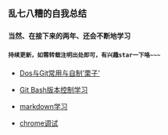 ## `乱七八糟的自我总结`
### `当然、在接下来的两年、还会不断地学习`
#### `持续更新，如需转载注明出处即可，有兴趣star一下咯~~~`

* [Dos与Git常用与自制‘栗子’](https://github.com/tgqnanman/Approaches-To-Learning/blob/master/Dos%20%26%20Gitbash.md)

* [Git Bash版本控制学习](https://github.com/tgqnanman/Approaches-To-Learning/blob/master/git%20bash%E4%B8%8Egh-pages%E9%A2%84%E8%A7%88.md)

* [markdown学习](https://github.com/tgqnanman/Approaches-To-Learning/blob/master/Markdown.md)

* [chrome调试](https://github.com/tgqnanman/Approaches-To-Learning/blob/master/Chrome.md)



